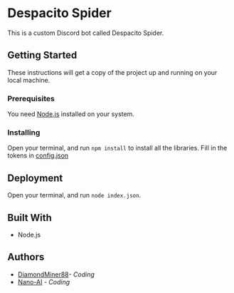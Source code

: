 # Despacito Spider
This is a custom Discord bot called Despacito Spider.

## Getting Started
These instructions will get a copy of the project up and running on your local machine.

### Prerequisites
You need [Node.js](https://nodejs.org/en/download/) installed on your system.

### Installing
Open your terminal, and run `npm install` to install all the libraries. Fill in the tokens in [config.json](https://github.com/DiamondMiner88/despacito-spider-tmp/blob/master/config.json)
## Deployment
Open your terminal, and run `node index.json`.
## Built With
- Node.js
## Authors
- [DiamondMiner88](https://github.com/DiamondMiner88)- _Coding_
- [Nano-AI](https://github.com/Nano-AI) - _Coding_
